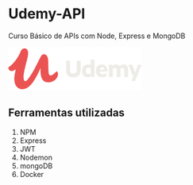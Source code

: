 # Udemy-API
Curso Básico de APIs com Node, Express e MongoDB

![Udemy](/Images/logo-coral-light.png)

<h2>Ferramentas utilizadas</h2>

1. NPM
1. Express
1. JWT
1. Nodemon
1. mongoDB
1. Docker
